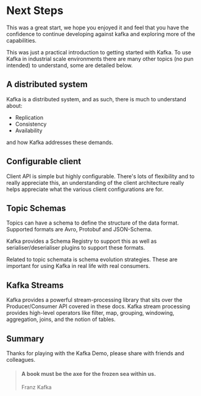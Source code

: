# Next Steps

This was a great start, we hope you enjoyed it and feel that you have the
confidence to continue developing against kafka and exploring more of the
capabilities.

This was just a practical introduction to getting started with Kafka. To use
Kafka in industrial scale environments there are many other topics (no pun
intended) to understand, some are detailed below.

## A distributed system 
Kafka is a distributed system, and as such, there is much to understand
about:

- Replication
- Consistency
- Availability

and how Kafka addresses these demands.

## Configurable client
Client API is simple but highly configurable. There's lots of flexibility and
to really appreciate this, an understanding of the client architecture
really helps appreciate what the various client configurations are for.

## Topic Schemas 
Topics can have a schema to define the structure of the data format. Supported 
formats are Avro, Protobuf and JSON-Schema. 

Kafka provides a Schema Registry to support this as well as
serialiser/deserialiser plugins to support these formats. 

Related to topic schemata is schema evolution strategies. These are important
for using Kafka in real life with real consumers.

## Kafka Streams
Kafka provides a powerful stream-processing library that sits over the
Producer/Consumer API covered in these docs. Kafka stream processing provides
high-level operators like filter, map, grouping, windowing, aggregation, joins,
and the notion of tables.

## Summary
Thanks for playing with the Kafka Demo, please share with friends and
colleagues.

>  #### A book must be the axe for the frozen sea within us.
>  Franz Kafka

